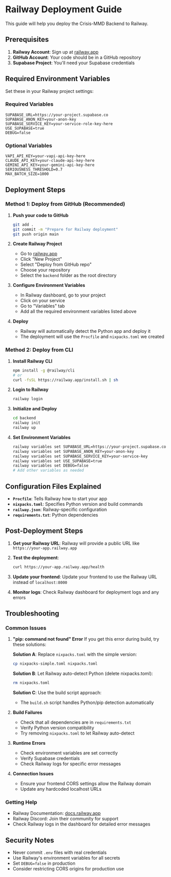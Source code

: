 # Railway Deployment Guide

This guide will help you deploy the Crisis-MMD Backend to Railway.

## Prerequisites

1. **Railway Account**: Sign up at [railway.app](https://railway.app)
2. **GitHub Account**: Your code should be in a GitHub repository
3. **Supabase Project**: You'll need your Supabase credentials

## Required Environment Variables

Set these in your Railway project settings:

### Required Variables
```
SUPABASE_URL=https://your-project.supabase.co
SUPABASE_ANON_KEY=your-anon-key
SUPABASE_SERVICE_KEY=your-service-role-key-here
USE_SUPABASE=true
DEBUG=false
```

### Optional Variables
```
VAPI_API_KEY=your-vapi-api-key-here
CLAUDE_API_KEY=your-claude-api-key-here
GEMINI_API_KEY=your-gemini-api-key-here
SERIOUSNESS_THRESHOLD=0.7
MAX_BATCH_SIZE=1000
```

## Deployment Steps

### Method 1: Deploy from GitHub (Recommended)

1. **Push your code to GitHub**
   ```bash
   git add .
   git commit -m "Prepare for Railway deployment"
   git push origin main
   ```

2. **Create Railway Project**
   - Go to [railway.app](https://railway.app)
   - Click "New Project"
   - Select "Deploy from GitHub repo"
   - Choose your repository
   - Select the `backend` folder as the root directory

3. **Configure Environment Variables**
   - In Railway dashboard, go to your project
   - Click on your service
   - Go to "Variables" tab
   - Add all the required environment variables listed above

4. **Deploy**
   - Railway will automatically detect the Python app and deploy it
   - The deployment will use the `Procfile` and `nixpacks.toml` we created

### Method 2: Deploy from CLI

1. **Install Railway CLI**
   ```bash
   npm install -g @railway/cli
   # or
   curl -fsSL https://railway.app/install.sh | sh
   ```

2. **Login to Railway**
   ```bash
   railway login
   ```

3. **Initialize and Deploy**
   ```bash
   cd backend
   railway init
   railway up
   ```

4. **Set Environment Variables**
   ```bash
   railway variables set SUPABASE_URL=https://your-project.supabase.co
   railway variables set SUPABASE_ANON_KEY=your-anon-key
   railway variables set SUPABASE_SERVICE_KEY=your-service-key
   railway variables set USE_SUPABASE=true
   railway variables set DEBUG=false
   # Add other variables as needed
   ```

## Configuration Files Explained

- **`Procfile`**: Tells Railway how to start your app
- **`nixpacks.toml`**: Specifies Python version and build commands
- **`railway.json`**: Railway-specific configuration
- **`requirements.txt`**: Python dependencies

## Post-Deployment Steps

1. **Get your Railway URL**: Railway will provide a public URL like `https://your-app.railway.app`

2. **Test the deployment**:
   ```bash
   curl https://your-app.railway.app/health
   ```

3. **Update your frontend**: Update your frontend to use the Railway URL instead of `localhost:8000`

4. **Monitor logs**: Check Railway dashboard for deployment logs and any errors

## Troubleshooting

### Common Issues

1. **"pip: command not found" Error**
   If you get this error during build, try these solutions:
   
   **Solution A**: Replace `nixpacks.toml` with the simple version:
   ```bash
   cp nixpacks-simple.toml nixpacks.toml
   ```
   
   **Solution B**: Let Railway auto-detect Python (delete nixpacks.toml):
   ```bash
   rm nixpacks.toml
   ```
   
   **Solution C**: Use the build script approach:
   - The `build.sh` script handles Python/pip detection automatically

2. **Build Failures**
   - Check that all dependencies are in `requirements.txt`
   - Verify Python version compatibility
   - Try removing `nixpacks.toml` to let Railway auto-detect

3. **Runtime Errors**
   - Check environment variables are set correctly
   - Verify Supabase credentials
   - Check Railway logs for specific error messages

4. **Connection Issues**
   - Ensure your frontend CORS settings allow the Railway domain
   - Update any hardcoded localhost URLs

### Getting Help

- Railway Documentation: [docs.railway.app](https://docs.railway.app)
- Railway Discord: Join their community for support
- Check Railway logs in the dashboard for detailed error messages

## Security Notes

- Never commit `.env` files with real credentials
- Use Railway's environment variables for all secrets
- Set `DEBUG=false` in production
- Consider restricting CORS origins for production use 